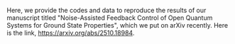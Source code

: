 Here, we provide the codes and data to reproduce the results of our manuscript titled "Noise-Assisted Feedback Control of Open Quantum Systems for Ground State Properties", which we put on arXiv recently. Here is the link, https://arxiv.org/abs/2510.18984.
